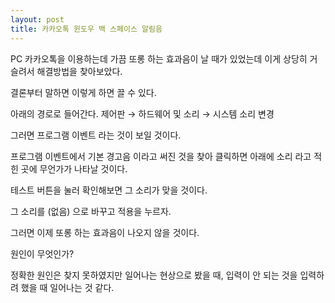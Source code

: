```yaml
---
layout: post
title: 카카오톡 윈도우 백 스페이스 알림음
---
```


PC 카카오톡을 이용하는데 가끔 또롱 하는 효과음이 날 때가 있었는데 이게 상당히 거슬려서 해결방법을 찾아보았다.

결론부터 말하면 이렇게 하면 끌 수 있다.

아래의 경로로 들어간다.
제어판 → 하드웨어 및 소리 → 시스템 소리 변경

그러면 프로그램 이벤트 라는 것이 보일 것이다.

프로그램 이벤트에서 기본 경고음 이라고 써진 것을 찾아 클릭하면 아래에 소리 라고 적힌 곳에 무언가가 나타날 것이다.

테스트 버튼을 눌러 확인해보면 그 소리가 맞을 것이다.

그 소리를 (없음) 으로 바꾸고 적용을 누르자.

그러면 이제 또롱 하는 효과음이 나오지 않을 것이다.

원인이 무엇인가?

정확한 원인은 찾지 못하였지만 일어나는 현상으로 봤을 때, 입력이 안 되는 것을 입력하려 했을 때 일어나는 것 같다.

